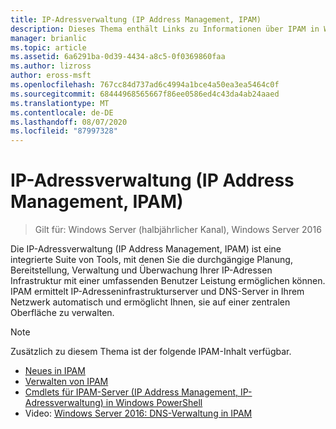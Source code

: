 ```yaml
---
title: IP-Adressverwaltung (IP Address Management, IPAM)
description: Dieses Thema enthält Links zu Informationen über IPAM in Windows Server 2016.
manager: brianlic
ms.topic: article
ms.assetid: 6a6291ba-0d39-4434-a8c5-0f0369860faa
ms.author: lizross
author: eross-msft
ms.openlocfilehash: 767cc84d737ad6c4994a1bce4a50ea3ea5464c0f
ms.sourcegitcommit: 68444968565667f86ee0586ed4c43da4ab24aaed
ms.translationtype: MT
ms.contentlocale: de-DE
ms.lasthandoff: 08/07/2020
ms.locfileid: "87997328"
---
```

# <a name="ip-address-management-ipam"></a>IP-Adressverwaltung (IP Address Management, IPAM)

> Gilt für: Windows Server (halbjährlicher Kanal), Windows Server 2016

Die IP-Adressverwaltung (IP Address Management, IPAM) ist eine integrierte Suite von Tools, mit denen Sie die durchgängige Planung, Bereitstellung, Verwaltung und Überwachung Ihrer IP-Adressen Infrastruktur mit einer umfassenden Benutzer Leistung ermöglichen können. IPAM ermittelt IP-Adresseninfrastrukturserver und DNS-Server in Ihrem Netzwerk automatisch und ermöglicht Ihnen, sie auf einer zentralen Oberfläche zu verwalten.

> [!NOTE]
> Zusätzlich zu diesem Thema ist der folgende IPAM-Inhalt verfügbar.
>
> - [Neues in IPAM](../../technologies/ipam/What-s-New-in-IPAM.md)
> - [Verwalten von IPAM](../../technologies/ipam/Manage-IPAM.md)
> - [Cmdlets für IPAM-Server (IP Address Management, IP-Adressverwaltung) in Windows PowerShell](/powershell/module/ipamserver/?view=win10-ps)
> - Video: [Windows Server 2016: DNS-Verwaltung in IPAM](https://channel9.msdn.com/Blogs/windowsserver/Windows-Server-2016-DNS-management-in-IPAM)
